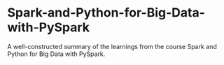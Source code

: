 # Spark-and-Python-for-Big-Data-with-PySpark
A well-constructed summary of the learnings from the course Spark and Python for Big Data with PySpark.
